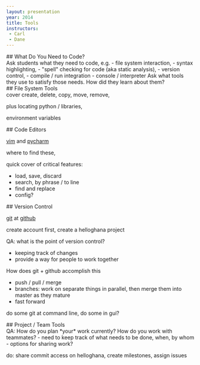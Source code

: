 ```yaml
---
layout: presentation
year: 2014
title: Tools
instructors:
 - Carl
 - Dane
---
```

<section markdown="block">
## What Do You Need to Code?

<aside class="notes">
Ask students what they need to code, e.g.
- file system interaction,
- syntax highlighting,
- "spell" checking for code (aka static analysis),
- version control,
- compile / run integration
- console / interpreter
Ask what tools they use to satisfy those needs.
How did they learn about them?
</aside>

</section>

<section markdown="block">
## File System Tools

<aside class="notes">
cover create, delete, copy, move, remove,

plus locating python / libraries,

environment variables
</aside>
</section>

<section markdown="block">
## Code Editors

[vim](http://www.vim.org/docs.php) and [pycharm](http://www.jetbrains.com/pycharm/)

<aside class="notes" markdown="block">
where to find these,

quick cover of critical features:
 - load, save, discard
 - search, by phrase / to line
 - find and replace
 - config?
</aside>
</section>

<section markdown="block">
## Version Control

[git](http://git-scm.com/) at [github](https://github.com/)

<aside class="notes">
create account first, create a helloghana project

QA: what is the point of version control?
 - keeping track of changes
 - provide a way for people to work together

How does git + github accomplish this
 - push / pull / merge
 - branches: work on separate things in parallel, then merge them into master
 as they mature
 - fast forward

do some git at command line, do some in gui?
</aside>

</section>

<section markdown="block">
## Project / Team Tools

<aside class="notes">
QA: How do you plan *your* work currently?  How do you work with teammates?
 - need to keep track of what needs to be done, when, by whom
 - options for sharing work?

do: share commit access on helloghana, create milestones, assign issues
</aside>
</section>
